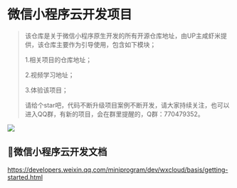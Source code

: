 # 微信小程序云开发项目

> 该仓库是关于微信小程序原生开发的所有开源仓库地址，由UP主咸虾米提供，该仓库主要作为引导使用，包含如下模块；
>
> 1.相关项目的仓库地址；
>
> 2.视频学习地址；
>
> 3.体验该项目；
>
> 请给个star吧，代码不断升级项目案例不断开发，请大家持续关注，也可以进入QQ群，有新的项目，会在群里提醒的，Q群：770479352。

![](https://vkceyugu.cdn.bspapp.com/VKCEYUGU-3309c116-4743-47d6-9979-462d2edf878c/0b7fa2fa-06ed-4aa5-bca7-b3f29157a58f.png)

## 🚀微信小程序云开发文档

https://developers.weixin.qq.com/miniprogram/dev/wxcloud/basis/getting-started.html

